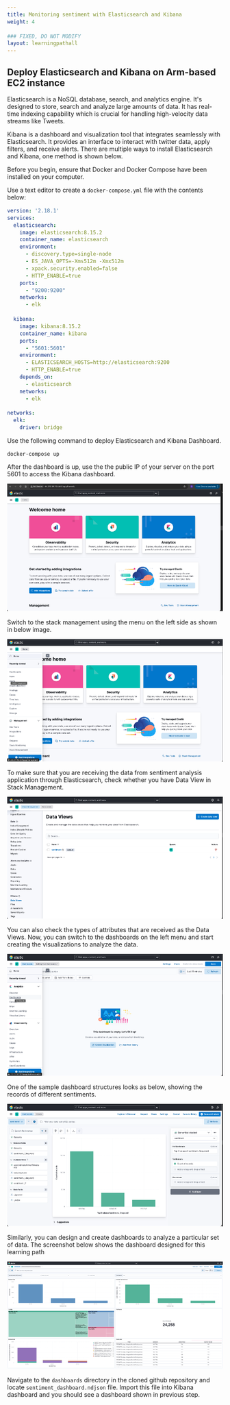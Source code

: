 ```yaml
---
title: Monitoring sentiment with Elasticsearch and Kibana
weight: 4

### FIXED, DO NOT MODIFY
layout: learningpathall
---
```


## Deploy Elasticsearch and Kibana on Arm-based EC2 instance

Elasticsearch is a NoSQL database, search, and analytics engine. It's designed to store, search and analyze large amounts of data. It has real-time indexing capability which is crucial for handling high-velocity data streams like Tweets. 

Kibana is a dashboard and visualization tool that integrates seamlessly with Elasticsearch. It provides an interface to interact with twitter data, apply filters, and receive alerts. There are multiple ways to install Elasticsearch and Kibana, one method is shown below.

Before you begin, ensure that Docker and Docker Compose have been installed on your computer. 

Use a text editor to create a `docker-compose.yml` file with the contents below:

```yml
version: '2.18.1'
services:
  elasticsearch:
    image: elasticsearch:8.15.2
    container_name: elasticsearch
    environment:
      - discovery.type=single-node
      - ES_JAVA_OPTS=-Xms512m -Xmx512m
      - xpack.security.enabled=false
      - HTTP_ENABLE=true
    ports:
      - "9200:9200"
    networks:
      - elk

  kibana:
    image: kibana:8.15.2
    container_name: kibana
    ports:
      - "5601:5601"
    environment:
      - ELASTICSEARCH_HOSTS=http://elasticsearch:9200
      - HTTP_ENABLE=true
    depends_on:
      - elasticsearch
    networks:
      - elk

networks:
  elk:
    driver: bridge
```

Use the following command to deploy Elasticsearch and Kibana Dashboard.

```console
docker-compose up
```

After the dashboard is up, use the the public IP of your server on the port 5601 to access the Kibana dashboard.

![kibana #center](_images/kibana.png)

Switch to the stack management using the menu on the left side as shown in below image.

![kibana-data #center](_images/Kibana-data.png)

To make sure that you are receiving the data from sentiment analysis application through Elasticsearch, check whether you have Data View in Stack Management.

![kibana-sentiment #center](_images/Kibana-sentiment.png)

You can also check the types of attributes that are received as the Data Views. Now, you can switch to the dashboards on the left menu and start creating the visualizations to analyze the data.

![kibana-dashboard1 #center](_images/Kibana-dashboard1.png)

One of the sample dashboard structures looks as below, showing the records of different sentiments.

![kibana-dashboard2 #center](_images/Kibana-dashboard2.png)

Similarly, you can design and create dashboards to analyze a particular set of data. The screenshot below shows the dashboard designed for this learning path

![kibana-dashboard3 #center](_images/Kibana-dashboard3.png)

Navigate to the `dashboards` directory in the cloned github repository and locate `sentiment_dashboard.ndjson` file. Import this file into Kibana dashboard and you should see a dashboard shown in previous step.